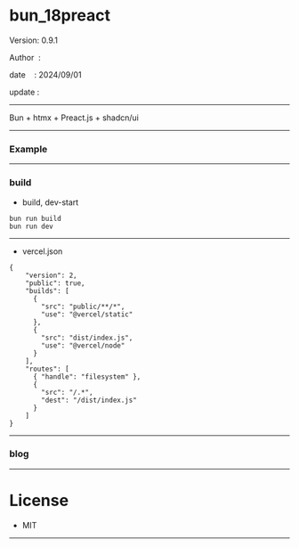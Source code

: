 ﻿# bun_18preact

 Version: 0.9.1

 Author  :

 date    : 2024/09/01

 update :

***

Bun + htmx + Preact.js + shadcn/ui

***
### Example

***
### build

* build, dev-start

```
bun run build
bun run dev

```

***
* vercel.json

```
{
    "version": 2,
    "public": true,
    "builds": [
      {
        "src": "public/**/*",
        "use": "@vercel/static"
      },        
      {
        "src": "dist/index.js",
        "use": "@vercel/node"
      }
    ],
    "routes": [
      { "handle": "filesystem" },
      {
        "src": "/.*",
        "dest": "/dist/index.js"
      }
    ]
}
```
***
### blog


***
# License

* MIT

***

